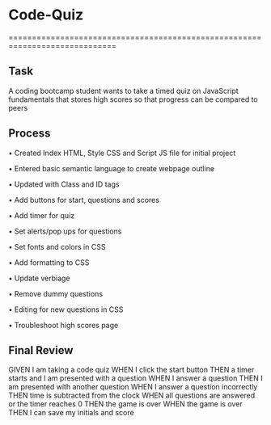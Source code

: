 # Code-Quiz

=============================================================================

## Task

A coding bootcamp student wants to take a timed quiz on JavaScript fundamentals that stores high scores
so that progress can be compared to peers

## Process

• Created Index HTML, Style CSS and Script JS file for initial project

• Entered basic semantic language to create webpage outline

• Updated with Class and ID tags

• Add buttons for start, questions and scores

• Add timer for quiz

• Set alerts/pop ups for questions

• Set fonts and colors in CSS

• Add formatting to CSS

• Update verbiage

• Remove dummy questions

• Editing for new questions in CSS

• Troubleshoot high scores page

## Final Review

GIVEN I am taking a code quiz
WHEN I click the start button
THEN a timer starts and I am presented with a question
WHEN I answer a question
THEN I am presented with another question
WHEN I answer a question incorrectly
THEN time is subtracted from the clock
WHEN all questions are answered or the timer reaches 0
THEN the game is over
WHEN the game is over
THEN I can save my initials and score
